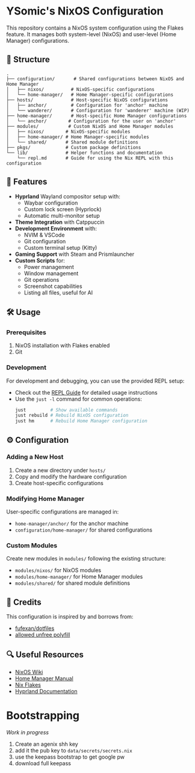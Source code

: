 # YSomic's NixOS Configuration

This repository contains a NixOS system configuration using the Flakes feature. It manages both system-level (NixOS) and user-level (Home Manager) configurations.

## 📁 Structure

```
.
├── configuration/       # Shared configurations between NixOS and Home Manager
│   ├── nixos/          # NixOS-specific configurations
│   └── home-manager/   # Home Manager-specific configurations
├── hosts/              # Host-specific NixOS configurations
│   ├── anchor/         # Configuration for 'anchor' machine
│   └── wanderer/       # Configuration for 'wanderer' machine (WIP)
├── home-manager/       # Host-specific Home Manager configurations
│   └── anchor/        # Configuration for the user on 'anchor'
├── modules/           # Custom NixOS and Home Manager modules
│   ├── nixos/        # NixOS-specific modules
│   ├── home-manager/ # Home Manager-specific modules
│   └── shared/       # Shared module definitions
├── pkgs/             # Custom package definitions
└── lib/              # Helper functions and documentation
    └── repl.md       # Guide for using the Nix REPL with this configuration
```

## 🚀 Features

- **Hyprland** Wayland compositor setup with:
  - Waybar configuration
  - Custom lock screen (Hyprlock)
  - Automatic multi-monitor setup
- **Theme Integration** with Catppuccin
- **Development Environment** with:
  - NVIM & VSCode
  - Git configuration
  - Custom terminal setup (Kitty)
- **Gaming Support** with Steam and Prismlauncher
- **Custom Scripts** for:
  - Power management
  - Window management
  - Git operations
  - Screenshot capabilities
  - Listing all files, useful for AI

## 🛠 Usage

### Prerequisites

1. NixOS installation with Flakes enabled
2. Git

### Development

For development and debugging, you can use the provided REPL setup:
- Check out the [REPL Guide](./lib/repl.md) for detailed usage instructions
- Use the `just -l` command for common operations:
  ```bash
  just         # Show available commands
  just rebuild # Rebuild NixOS configuration
  just hm      # Rebuild Home Manager configuration
  ```

## ⚙️ Configuration

### Adding a New Host

1. Create a new directory under `hosts/`
2. Copy and modify the hardware configuration
3. Create host-specific configurations

### Modifying Home Manager

User-specific configurations are managed in:
- `home-manager/anchor/` for the anchor machine
- `configuration/home-manager/` for shared configurations

### Custom Modules

Create new modules in `modules/` following the existing structure:
- `modules/nixos/` for NixOS modules
- `modules/home-manager/` for Home Manager modules
- `modules/shared/` for shared module definitions

## 🤝 Credits

This configuration is inspired by and borrows from:
- [fufexan/dotfiles](https://github.com/fufexan/dotfiles/)
- [allowed unfree polyfill](https://discourse.nixos.org/t/use-nixpkgs-config-allowunfreepredicate-in-multiple-nix-file/36590)

## 🔍 Useful Resources
- [NixOS Wiki](https://nixos.wiki/)
- [Home Manager Manual](https://nix-community.github.io/home-manager/)
- [Nix Flakes](https://nixos.wiki/wiki/Flakes)
- [Hyprland Documentation](https://wiki.hyprland.org/)

# Bootstrapping

*Work in progress*
1. Create an agenix shh key
2. add it the pub key to `data/secrets/secrets.nix`
3. use the keepass bootstrap to get google pw
4. download full keepass
